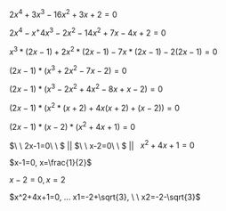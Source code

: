 $2x^4+3x^3-16x^2+3x+2=0$

$2x^4-x^+4x^3-2x^2-14x^2+7x-4x+2=0$

$x^3*(2x-1)+2x^2*(2x-1)-7x*(2x-1)-2(2x-1)=0$

$(2x-1)*(x^3+2x^2-7x-2)=0$

$(2x-1)*(x^3-2x^2+4x^2-8x+x-2)=0$

$(2x-1)*(x^2 * (x+2) + 4x(x+2)+(x-2))=0$

$(2x-1) * (x-2) * (x^2+4x+1)=0$

$\ \ 2x-1=0\ \ $ || $\ \ x-2=0\ \ $ || $\ \ x^2+4x+1=0$



$x-1=0, x=\frac{1}{2}$

$x-2=0, x=2$

$x^2+4x+1=0, ... x1=-2+\sqrt{3}, \ \ x2=-2-\sqrt{3}$

